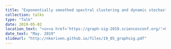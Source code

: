 ```yaml
---
title: "Exponentially smoothed spectral clustering and dynamic stochastic block model"
collection: talks
type: "Talk"
date: 2019-05-02
location_text: "<u><a href='https://graph-sig-2019.sciencesconf.org/'>Graph signals : learning and optimization perspectives</a></u>, <i>Université de Montpellier</i>, France."
date_text: "May. 2019"
slideurl: "http://nkeriven.github.io/files/19_05_graphsig.pdf"
---
```

